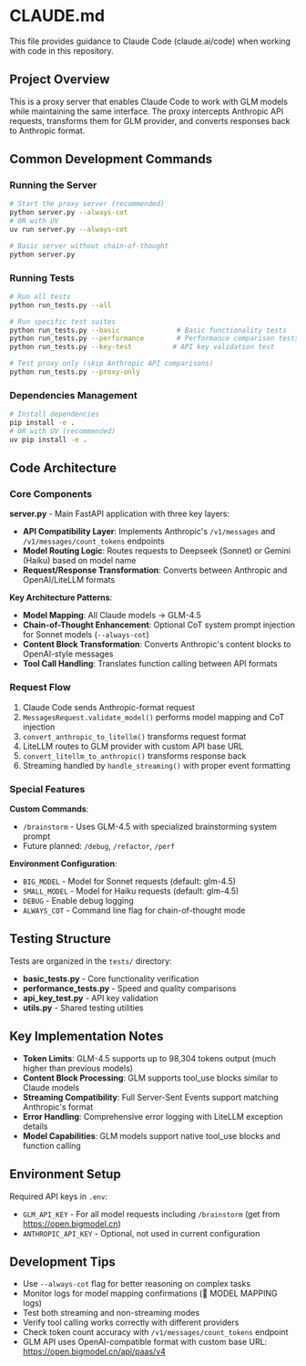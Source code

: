 # CLAUDE.md

This file provides guidance to Claude Code (claude.ai/code) when working with code in this repository.

## Project Overview

This is a proxy server that enables Claude Code to work with GLM models while maintaining the same interface. The proxy intercepts Anthropic API requests, transforms them for GLM provider, and converts responses back to Anthropic format.

## Common Development Commands

### Running the Server
```bash
# Start the proxy server (recommended)
python server.py --always-cot
# OR with UV
uv run server.py --always-cot

# Basic server without chain-of-thought
python server.py
```

### Running Tests
```bash
# Run all tests
python run_tests.py --all

# Run specific test suites
python run_tests.py --basic              # Basic functionality tests
python run_tests.py --performance        # Performance comparison tests
python run_tests.py --key-test          # API key validation test

# Test proxy only (skip Anthropic API comparisons)
python run_tests.py --proxy-only
```

### Dependencies Management
```bash
# Install dependencies
pip install -e .
# OR with UV (recommended)
uv pip install -e .
```

## Code Architecture

### Core Components

**server.py** - Main FastAPI application with three key layers:
- **API Compatibility Layer**: Implements Anthropic's `/v1/messages` and `/v1/messages/count_tokens` endpoints
- **Model Routing Logic**: Routes requests to Deepseek (Sonnet) or Gemini (Haiku) based on model name
- **Request/Response Transformation**: Converts between Anthropic and OpenAI/LiteLLM formats

**Key Architecture Patterns**:
- **Model Mapping**: All Claude models → GLM-4.5
- **Chain-of-Thought Enhancement**: Optional CoT system prompt injection for Sonnet models (`--always-cot`)
- **Content Block Transformation**: Converts Anthropic's content blocks to OpenAI-style messages
- **Tool Call Handling**: Translates function calling between API formats

### Request Flow
1. Claude Code sends Anthropic-format request
2. `MessagesRequest.validate_model()` performs model mapping and CoT injection
3. `convert_anthropic_to_litellm()` transforms request format
4. LiteLLM routes to GLM provider with custom API base URL
5. `convert_litellm_to_anthropic()` transforms response back
6. Streaming handled by `handle_streaming()` with proper event formatting

### Special Features

**Custom Commands**:
- `/brainstorm` - Uses GLM-4.5 with specialized brainstorming system prompt
- Future planned: `/debug`, `/refactor`, `/perf`

**Environment Configuration**:
- `BIG_MODEL` - Model for Sonnet requests (default: glm-4.5)
- `SMALL_MODEL` - Model for Haiku requests (default: glm-4.5)
- `DEBUG` - Enable debug logging
- `ALWAYS_COT` - Command line flag for chain-of-thought mode

## Testing Structure

Tests are organized in the `tests/` directory:
- **basic_tests.py** - Core functionality verification
- **performance_tests.py** - Speed and quality comparisons
- **api_key_test.py** - API key validation
- **utils.py** - Shared testing utilities

## Key Implementation Notes

- **Token Limits**: GLM-4.5 supports up to 98,304 tokens output (much higher than previous models)
- **Content Block Processing**: GLM supports tool_use blocks similar to Claude models
- **Streaming Compatibility**: Full Server-Sent Events support matching Anthropic's format
- **Error Handling**: Comprehensive error logging with LiteLLM exception details
- **Model Capabilities**: GLM models support native tool_use blocks and function calling

## Environment Setup

Required API keys in `.env`:
- `GLM_API_KEY` - For all model requests including `/brainstorm` (get from https://open.bigmodel.cn)
- `ANTHROPIC_API_KEY` - Optional, not used in current configuration

## Development Tips

- Use `--always-cot` flag for better reasoning on complex tasks
- Monitor logs for model mapping confirmations (📌 MODEL MAPPING logs)
- Test both streaming and non-streaming modes
- Verify tool calling works correctly with different providers
- Check token count accuracy with `/v1/messages/count_tokens` endpoint
- GLM API uses OpenAI-compatible format with custom base URL: https://open.bigmodel.cn/api/paas/v4